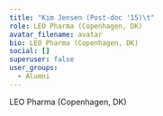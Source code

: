 ```yaml
---
title: "Kim Jensen (Post-doc '15)\t"
role: LEO Pharma (Copenhagen, DK)
avatar_filename: avatar
bio: LEO Pharma (Copenhagen, DK)
social: []
superuser: false
user_groups:
  - Alumni
---
```

LEO Pharma (Copenhagen, DK)
